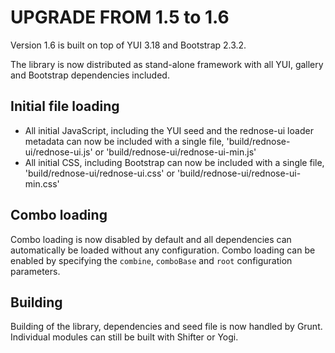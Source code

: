 # UPGRADE FROM 1.5 to 1.6

Version 1.6 is built on top of YUI 3.18 and Bootstrap 2.3.2.

The library is now distributed as stand-alone framework with all YUI, gallery and Bootstrap dependencies included.

## Initial file loading

 * All initial JavaScript, including the YUI seed and the rednose-ui loader metadata can now be included with a single file, 'build/rednose-ui/rednose-ui.js' or 'build/rednose-ui/rednose-ui-min.js'
 * All initial CSS, including Bootstrap can now be included with a single file, 'build/rednose-ui/rednose-ui.css' or 'build/rednose-ui/rednose-ui-min.css'

## Combo loading

Combo loading is now disabled by default and all dependencies can automatically be loaded without any configuration. Combo loading can be enabled by specifying the `combine`, `comboBase` and `root` configuration parameters.

## Building

Building of the library, dependencies and seed file is now handled by Grunt. Individual modules can still be built with Shifter or Yogi.
